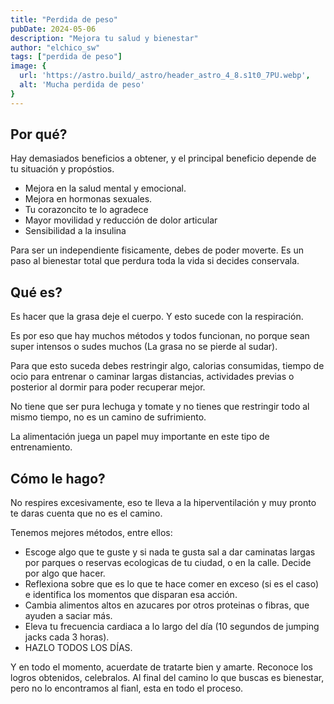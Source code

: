 ```yaml
---
title: "Perdida de peso"
pubDate: 2024-05-06
description: "Mejora tu salud y bienestar"
author: "elchico_sw"
tags: ["perdida de peso"]
image: {
  url: 'https://astro.build/_astro/header_astro_4_8.s1t0_7PU.webp',
  alt: 'Mucha perdida de peso'
}
---
```


## Por qué?

Hay demasiados beneficios a obtener, y el principal beneficio depende de tu situación y propóstios.

- Mejora en la salud mental y emocional.
- Mejora en hormonas sexuales.
- Tu corazoncito te lo agradece
- Mayor movilidad y reducción de dolor articular
- Sensibilidad a la insulina

Para ser un independiente fisicamente, debes de poder moverte.
Es un paso al bienestar total que perdura toda la vida si decides conservala.

## Qué es?

Es hacer que la grasa deje el cuerpo.
Y esto sucede con la respiración.

Es por eso que hay muchos métodos y todos funcionan, no porque sean super intensos o sudes muchos (La grasa no se pierde al sudar).

Para que esto suceda debes restringir algo, calorias consumidas, tiempo de ocio para entrenar o caminar largas distancias, actividades previas o posterior al dormir para poder recuperar mejor.

No tiene que ser pura lechuga y tomate y no tienes que restringir todo al mismo tiempo, no es un camino de sufrimiento.

La alimentación juega un papel muy importante en este tipo de entrenamiento.

## Cómo le hago?

No respires excesivamente, eso te lleva a la hiperventilación y muy pronto te daras cuenta que no es el camino.

Tenemos mejores métodos, entre ellos:

- Escoge algo que te guste y si nada te gusta sal a dar caminatas largas por parques o reservas ecologicas de tu ciudad, o en la calle. Decide por algo que hacer.
- Reflexiona sobre que es lo que te hace comer en exceso (si es el caso) e identifica los momentos que disparan esa acción.
- Cambia alimentos altos en azucares por otros proteinas o fibras, que ayuden a saciar más.
- Eleva tu frecuencia cardiaca a lo largo del día (10 segundos de jumping jacks cada 3 horas).
- HAZLO TODOS LOS DÍAS.

Y en todo el momento, acuerdate de tratarte bien y amarte. Reconoce los logros obtenidos, celebralos. Al final del camino lo que buscas es bienestar, pero no lo encontramos al fianl, esta en todo el proceso.